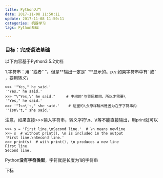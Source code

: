 ```yaml
---
title: Python入门
date: 2017-11-08 11:50:11
update: 2017-11-08 11:50:11
categories: 机器学习
tags: Python基础

---
```


### 目标：完成语法基础

以下内容基于Python3.5.2文档

1.字符串：用' '或者“ ”，但是**输出一定是' '**显示的。p.s:如果字符串中有' 或“ ，要用转义\

```
>>> '"Yes," he said.'
'"Yes," he said.'
>>> "\"Yes,\" he said." 	# 中间的'与首尾相同，所以才需要\ 
'"Yes," he said.'
>>> '"Isn\'t," she said.'    # 这里的\会原样输出是因为在子字符串内
'"Isn\'t," she said.'
```

注意，如果直接>>>输入字符串，转义字符\n、\t等不能直接输出，用print就可以

```
>>> s = 'First line.\nSecond line.'  # \n means newline
>>> s  # without print(), \n is included in the output
'First line.\nSecond line.'
>>> print(s)  # with print(), \n produces a new line
First line.
Second line.
```

Python**没有字符类型**，字符就是长度为1的字符串

下标